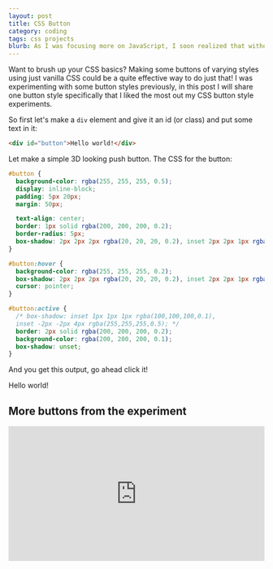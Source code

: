 ```yaml
---
layout: post
title: CSS Button
category: coding
tags: css projects
blurb: As I was focusing more on JavaScript, I soon realized that without practice I am getting weak at CSS. So took sometime to brush up my CSS basics by styling some buttons.
---
```


Want to brush up your CSS basics? Making some buttons of varying styles using just vanilla CSS could be a quite effective way to do just that! I was experimenting with some button styles previously, in this post I will share one button style specifically that I liked the most out my CSS button style experiments.

<!--more-->

So first let's make a `div` element and give it an id (or class) and put some text in it:

```html
<div id="button">Hello world!</div>
```

Let make a simple 3D looking push button. The CSS for the button:

```css
#button {
  background-color: rgba(255, 255, 255, 0.5);
  display: inline-block;
  padding: 5px 20px;
  margin: 50px;

  text-align: center;
  border: 1px solid rgba(200, 200, 200, 0.2);
  border-radius: 5px;
  box-shadow: 2px 2px 2px rgba(20, 20, 20, 0.2), inset 2px 2px 1px rgba(255, 255, 255, 0.9);
}

#button:hover {
  background-color: rgba(255, 255, 255, 0.2);
  box-shadow: 2px 2px 2px rgba(20, 20, 20, 0.2), inset 2px 2px 1px rgba(255, 255, 255, 0.2);
  cursor: pointer;
}

#button:active {
  /* box-shadow: inset 1px 1px 1px rgba(100,100,100,0.1),
  inset -2px -2px 4px rgba(255,255,255,0.5); */
  border: 2px solid rgba(200, 200, 200, 0.2);
  background-color: rgba(200, 200, 200, 0.1);
  box-shadow: unset;
}
```

And you get this output, go ahead click it!

<div class="little-container">
  <div id="cool-button">Hello world!</div>
</div>

## More buttons from the experiment

<iframe height="265" style="width: 100%;" scrolling="no" title="CSS Button" src="https://codepen.io/instrumaniak/embed/RgmGVE?height=265&theme-id=default&default-tab=result" frameborder="no" allowtransparency="true" allowfullscreen="true">
  See the Pen <a href='https://codepen.io/instrumaniak/pen/RgmGVE'>CSS Button</a> by Raziur Rahman
  (<a href='https://codepen.io/instrumaniak'>@instrumaniak</a>) on <a href='https://codepen.io'>CodePen</a>.
</iframe>
